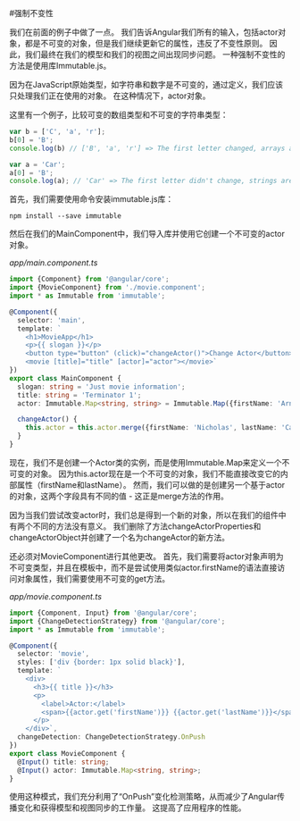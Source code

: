 #强制不变性

我们在前面的例子中做了一点。 我们告诉Angular我们所有的输入，包括actor对象，都是不可变的对象，但是我们继续更新它的属性，违反了不变性原则。 因此，我们最终在我们的模型和我们的视图之间出现同步问题。 一种强制不变性的方法是使用库Immutable.js。

因为在JavaScript原始类型，如字符串和数字是不可变的，通过定义，我们应该只处理我们正在使用的对象。 在这种情况下，actor对象。

这里有一个例子，比较可变的数组类型和不可变的字符串类型：

```typescript
var b = ['C', 'a', 'r'];
b[0] = 'B';
console.log(b) // ['B', 'a', 'r'] => The first letter changed, arrays are mutable

var a = 'Car';
a[0] = 'B';
console.log(a); // 'Car' => The first letter didn't change, strings are immutable
```

首先，我们需要使用命令安装immutable.js库：

```
npm install --save immutable
```

然后在我们的MainComponent中，我们导入库并使用它创建一个不可变的actor对象。

*app/main.component.ts*

```typescript
import {Component} from '@angular/core';
import {MovieComponent} from './movie.component';
import * as Immutable from 'immutable';

@Component({
  selector: 'main',
  template: `
    <h1>MovieApp</h1>
    <p>{{ slogan }}</p>
    <button type="button" (click)="changeActor()">Change Actor</button>
    <movie [title]="title" [actor]="actor"></movie>`
})
export class MainComponent {
  slogan: string = 'Just movie information';
  title: string = 'Terminator 1';
  actor: Immutable.Map<string, string> = Immutable.Map({firstName: 'Arnold', lastName: 'Schwarzenegger'});

  changeActor() {
    this.actor = this.actor.merge({firstName: 'Nicholas', lastName: 'Cage'});
  }
}
```

现在，我们不是创建一个Actor类的实例，而是使用Immutable.Map来定义一个不可变的对象。 因为this.actor现在是一个不可变的对象，我们不能直接改变它的内部属性（firstName和lastName）。 然而，我们可以做的是创建另一个基于actor的对象，这两个字段具有不同的值 - 这正是merge方法的作用。

因为当我们尝试改变actor时，我们总是得到一个新的对象，所以在我们的组件中有两个不同的方法没有意义。 我们删除了方法changeActorProperties和changeActorObject并创建了一个名为changeActor的新方法。

还必须对MovieComponent进行其他更改。 首先，我们需要将actor对象声明为不可变类型，并且在模板中，而不是尝试使用类似actor.firstName的语法直接访问对象属性，我们需要使用不可变的get方法。

*app/movie.component.ts*

```typescript
import {Component, Input} from '@angular/core';
import {ChangeDetectionStrategy} from '@angular/core';
import * as Immutable from 'immutable';

@Component({
  selector: 'movie',
  styles: ['div {border: 1px solid black}'],
  template: `
    <div>
      <h3>{{ title }}</h3>
      <p>
        <label>Actor:</label>
        <span>{{actor.get('firstName')}} {{actor.get('lastName')}}</span>
      </p>
    </div>`,
  changeDetection: ChangeDetectionStrategy.OnPush
})
export class MovieComponent {
  @Input() title: string;
  @Input() actor: Immutable.Map<string, string>;
}
```

使用这种模式，我们充分利用了“OnPush”变化检测策略，从而减少了Angular传播变化和获得模型和视图同步的工作量。 这提高了应用程序的性能。